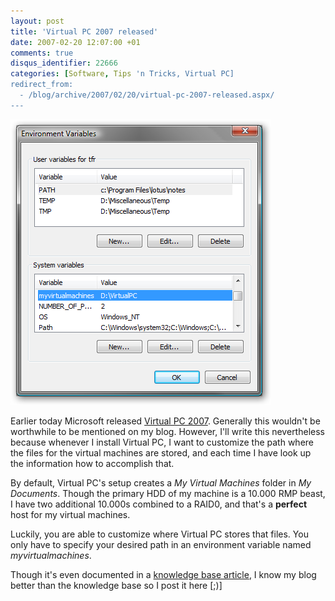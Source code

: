 ```yaml
---
layout: post
title: 'Virtual PC 2007 released'
date: 2007-02-20 12:07:00 +01
comments: true
disqus_identifier: 22666
categories: [Software, Tips 'n Tricks, Virtual PC]
redirect_from:
  - /blog/archive/2007/02/20/virtual-pc-2007-released.aspx/
---
```


![myvirtualmachines Environment variable](/files/archive/MyVirtualMaschines.png "myvirtualmachines Environment variable")

Earlier today Microsoft released [Virtual PC 2007](http://www.microsoft.com/windows/products/winfamily/virtualpc/default.mspx). Generally this wouldn't be worthwhile to be mentioned on my blog. However, I'll write this nevertheless because whenever I install Virtual PC, I want to customize the path where the files for the virtual machines are stored, and each time I have look up the information how to accomplish that.

By default, Virtual PC's setup creates a *My Virtual Machines* folder in *My Documents*. Though the primary HDD of my machine is a 10.000 RMP beast, I have two additional 10.000s combined to a RAID0, and that's a **perfect** host for my virtual machines.

Luckily, you are able to customize where Virtual PC stores that files. You only have to specify your desired path in an environment variable named *myvirtualmachines*.

Though it's even documented in a [knowledge base article](http://support.microsoft.com/kb/831506 "The My Virtual Machines folder and virtual machine performance issues"), I know my blog better than the knowledge base so I post it here [;)]


